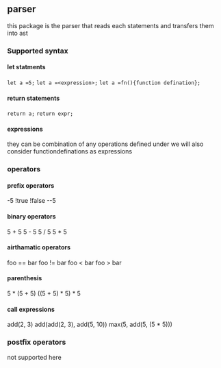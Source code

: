 ## parser
this package is the parser that reads each statements and transfers them into ast 

### Supported syntax
#### let statments
```let a =5;```
```let a =<expression>;```
```let a =fn(){function defination};```

#### return statements
```return a;```
```return expr;```

#### expressions
they can be combination of any operations defined under
we will also consider functiondefinations as expressions

### operators

#### prefix operators
-5
!true
!false
--5

#### binary operators

5 + 5
5 - 5
5 / 5
5 * 5

#### airthamatic operators

foo == bar
foo != bar
foo < bar
foo > bar


#### parenthesis
5 * (5 + 5)
((5 + 5) * 5) * 5

#### call expressions
add(2, 3)
add(add(2, 3), add(5, 10))
max(5, add(5, (5 * 5)))



### postfix operators
not supported here
